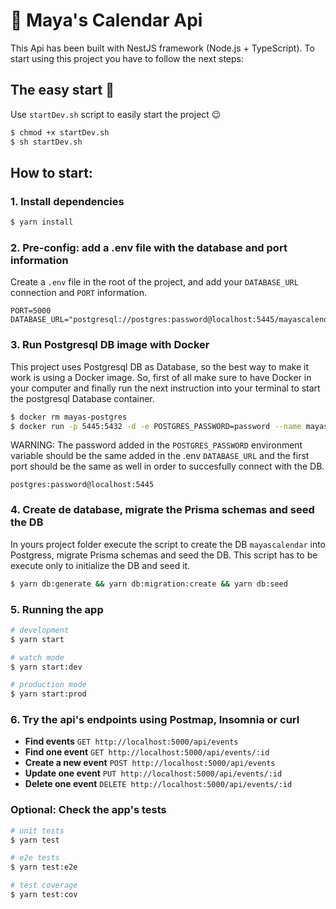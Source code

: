 # :calendar: Maya's Calendar Api

This Api has been built with NestJS framework (Node.js + TypeScript). To start using this project you have to follow the next steps:


## The easy start :rocket:

Use `startDev.sh` script to easily start the project :wink:

```bash
$ chmod +x startDev.sh
$ sh startDev.sh
```

## How to start:
### 1. Install dependencies

```bash
$ yarn install
```

### 2. Pre-config: add a .env file with the database and port information

Create a `.env` file in the root of the project, and add your `DATABASE_URL` connection and `PORT` information.

```
PORT=5000
DATABASE_URL="postgresql://postgres:password@localhost:5445/mayascalendar"
```

### 3. Run Postgresql DB image with Docker

This project uses Postgresql DB as Database, so the best way to make it work is using a Docker image. So, first of all make sure to have Docker in your computer and finally run the next instruction into your terminal to start the postgresql Database container.

```bash
$ docker rm mayas-postgres
$ docker run -p 5445:5432 -d -e POSTGRES_PASSWORD=password --name mayas-postgres postgres
```

WARNING:
The password added in the `POSTGRES_PASSWORD` environment variable should be the same added in the .env `DATABASE_URL` and the first port should be the same as well in order to succesfully connect with the DB.

`postgres:password@localhost:5445`

### 4. Create de database, migrate the Prisma schemas and seed the DB

In yours project folder execute the script to create the DB `mayascalendar` into Postgress, migrate Prisma schemas and seed the DB. This script has to be execute only to initialize the DB and seed it.

```bash
$ yarn db:generate && yarn db:migration:create && yarn db:seed
```

### 5. Running the app

```bash
# development
$ yarn start

# watch mode
$ yarn start:dev

# production mode
$ yarn start:prod
```

### 6. Try the api's endpoints using Postmap, Insomnia or curl

- **Find events**           `GET http://localhost:5000/api/events`
- **Find one event**        `GET http://localhost:5000/api/events/:id`
- **Create a new event**    `POST http://localhost:5000/api/events`
- **Update one event**      `PUT http://localhost:5000/api/events/:id`
- **Delete one event**      `DELETE http://localhost:5000/api/events/:id`

### Optional: Check the app's tests

```bash
# unit tests
$ yarn test

# e2e tests
$ yarn test:e2e

# test coverage
$ yarn test:cov
```
